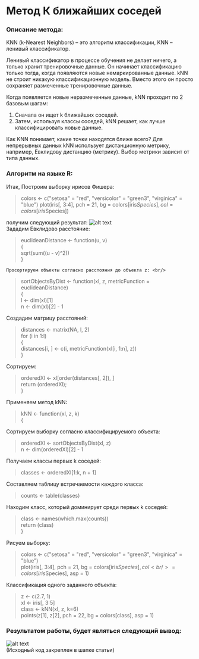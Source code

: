 # Метод К ближайших соседей

### Описание метода:
  KNN (k-Nearest Neighbors) – это алгоритм классификации, 
KNN – ленивый классификатор.

  Ленивый классификатор в процессе обучения не делает ничего, а только хранит тренировочные данные. Он начинает классификацию 
только тогда, когда появляются новые немаркированные данные.
  kNN не строит никакую классификационную модель. Вместо этого он просто сохраняет размеченные тренировочные данные.

Когда появляется новые неразмеченные данные, kNN проходит по 2 базовым шагам:
  1) Сначала он ищет k ближайших соседей.
  2) Затем, используя классы соседей, kNN решает, как лучше классифицировать новые данные.

Как KNN понимает, какие точки находятся ближе всего? Для непрерывных данных kNN использует дистанционную метрику, например, Евклидову дистанцию (метрику). Выбор метрики зависит от типа данных.

### Алгоритм на языке R:

Итак, Построим выборку ирисов Фишера: <br/>
  >colors <- c("setosa" = "red", "versicolor" = "green3",
  >"virginica" = "blue")
  >plot(iris[, 3:4], pch = 21, bg = colors[iris$Species],
  >col = colors[iris$Species])

получим следующий результат:
![alt text](https://github.com/dmitrail/ALGORYTHM_KNN/blob/master/KNN_RAW.png) <br/>
    Зададим Евклидово расстояние: <br/>
  >euclideanDistance <- function(u, v)<br/>
  >{<br/>
   >sqrt(sum((u - v)^2))<br/>
  >} <br/>
  
    Просортируем объекты согласно расстояния до объекта z: <br/>
  >sortObjectsByDist <- function(xl, z, metricFunction = euclideanDistance) <br/>
  >{ <br/>
  >l <- dim(xl)[1] <br/>
  >n <- dim(xl)[2] - 1 <br/>
  
  Создадим матрицу расстояний: <br/>
  >distances <- matrix(NA, l, 2) <br/>
  >for (i in 1:l) <br/>
  >{ <br/>
  >distances[i, ] <- c(i, metricFunction(xl[i, 1:n], z)) <br/>
  >} <br/>
  
Сортируем: <br/>
  >orderedXl <- xl[order(distances[, 2]), ]<br/>
  >return (orderedXl);<br/>
  >}<br/>
  
Применяем метод kNN: <br/>
  >kNN <- function(xl, z, k)<br/>
  >{<br/>
  
  Сортируем выборку согласно классифицируемого объекта: <br/>
  >orderedXl <- sortObjectsByDist(xl, z)<br/>
  >n <- dim(orderedXl)[2] - 1<br/>
  
Получаем классы первых k соседей:<br/>
  >classes <- orderedXl[1:k, n + 1]<br/>
  
Составляем таблицу встречаемости каждого класса:<br/>
  >counts <- table(classes)<br/>
  
Находим класс, который доминирует среди первых k соседей:<br/>
  >class <- names(which.max(counts))<br/>
  >return (class)<br/>
  >}<br/>
  
Рисуем выборку:<br/>
  >colors <- c("setosa" = "red", "versicolor" = "green3",
  >"virginica" = "blue")<br/>
  >plot(iris[, 3:4], pch = 21, bg = colors[iris$Species], col<br/>
  >= colors[iris$Species], asp = 1)<br/>
  
Классификация одного заданного объекта: <br/>
  >z <- c(2.7, 1)<br/>
  >xl <- iris[, 3:5]<br/>
  >class <- kNN(xl, z, k=6)<br/>
  >points(z[1], z[2], pch = 22, bg = colors[class], asp = 1)<br/>
### Результатом работы, будет являться следующий вывод:
![alt text](https://github.com/dmitrail/ALGORYTHM_KNN/blob/master/KNN_DONE.png) <br/>
(Исходный код закреплен в шапке статьи)
